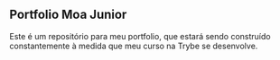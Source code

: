 ## Portfolio Moa Junior

Este é um repositório para meu portfolio, que estará sendo construído constantemente à medida que meu curso na Trybe se desenvolve.

